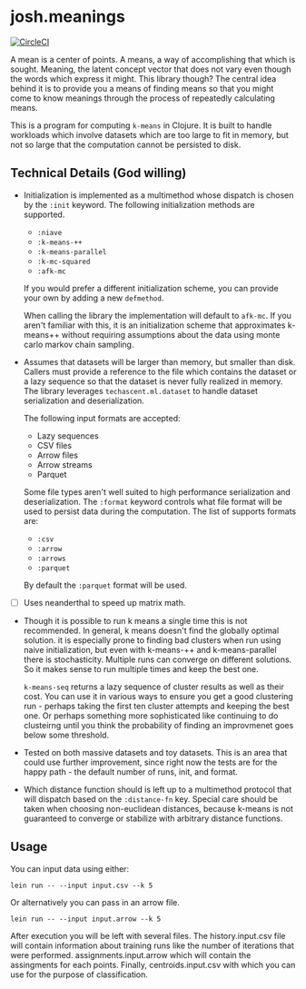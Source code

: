# josh.meanings

[![CircleCI](https://circleci.com/gh/jColeChanged/josh.meanings.svg?style=shield&circle-token=a4b905e7d28f1f397566185359251b3d7d959818)](https://app.circleci.com/pipelines/github/jColeChanged/josh.meanings?filter=main)

A mean is a center of points. A means, a way of accomplishing 
that which is sought. Meaning, the latent concept vector that 
does not vary even though the words which express it might. 
This library though? The central idea behind it is to provide 
you a means of finding means so that you might come to know 
meanings through the process of repeatedly calculating means.

This is a program for computing `k-means` in Clojure. 
It is built to handle workloads which involve datasets 
which are too large to fit in memory, but not so large that 
the computation cannot be persisted to disk.

## Technical Details (God willing)

 - Initialization is implemented as a multimethod whose 
   dispatch is chosen by the `:init` keyword. The following 
   initialization methods are supported.

   - `:niave`
   - `:k-means-++`
   - `:k-means-parallel`
   - `:k-mc-squared`
   - `:afk-mc`

   If you would prefer a different initialization scheme, you 
   can provide your own by adding a new `defmethod`.

   When calling the library the implementation will default to 
   `afk-mc`. If you aren't familiar with this, it is an initialization 
   scheme that approximates k-means++ without requiring assumptions 
   about the data using monte carlo markov chain sampling.

 - Assumes that datasets will be larger than memory, but smaller 
   than disk. Callers must provide a reference to the file which 
   contains the dataset or a lazy sequence so that the dataset is 
   never fully realized in memory. The library leverages 
   `techascent.ml.dataset` to handle dataset serialization and 
   deserialization.

   The following input formats are accepted:

    - Lazy sequences
    - CSV files
    - Arrow files
    - Arrow streams
    - Parquet

   Some file types aren't well suited to high performance 
   serialization and deserialization. The `:format` keyword controls 
   what file format will be used to persist data during the computation. 
   The list of supports formats are:

    - `:csv`
    - `:arrow`
    - `:arrows`
    - `:parquet`

   By default the `:parquet` format will be used.

 - [ ] Uses neanderthal to speed up matrix math.
  
 - Though it is possible to run k means a single time this is not 
   recommended. In general, k means doesn't find the globally optimal 
   solution. it is especially prone to finding bad clusters when run 
   using naive initialization, but even with k-means-++ and 
   k-means-parallel there is stochasticity. Multiple runs can converge 
   on different solutions. So it makes sense to run multiple times 
   and keep the best one.

   `k-means-seq` returns a lazy sequence of cluster results as well as 
   their cost. You can use it in various ways to ensure you get a good 
   clustering run - perhaps taking the first ten cluster attempts and 
   keeping the best one. Or perhaps something more sophisticated like 
   continuing to do clusteirng until you think the probability of finding 
   an improvmenet goes below some threshold.

 - Tested on both massive datasets and toy datasets. This is an area 
   that could use further improvement, since right now the tests are for 
   the happy path - the default number of runs, init, and format.

 - Which distance function should is left up to a multimethod protocol 
   that will dispatch based on the `:distance-fn` key. Special care 
   should be taken when choosing non-euclidean distances, because k-means 
   is not guaranteed to converge or stabilize with arbitrary distance 
   functions.

## Usage

You can input data using either:

```
lein run -- --input input.csv --k 5
```

Or alternatively you can pass in an arrow file.

```
lein run -- --input input.arrow --k 5
```

After execution you will be left with several files. The 
history.input.csv file will contain information about training 
runs like the number of iterations that were performed. 
assignments.input.arrow which will contain the assingments for 
each points. Finally, centroids.input.csv with which you can 
use for the purpose of classification.
